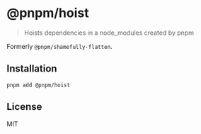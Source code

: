 # @pnpm/hoist

> Hoists dependencies in a node_modules created by pnpm

Formerly `@pnpm/shamefully-flatten`.

## Installation

```
pnpm add @pnpm/hoist
```

## License

MIT
